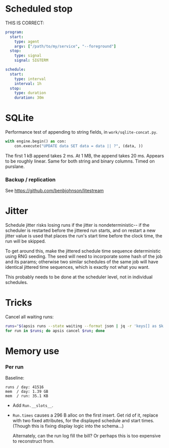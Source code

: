 # Scheduled stop

THIS IS CORRECT:
```yaml
program:
  start:
    type: agent
    argv: ["/path/to/my/service", "--foreground"]
  stop:
    type: signal
    signal: SIGTERM

schedule:
  start:
    type: interval
    interval: 1h
  stop:
    type: duration
    duration: 30m
```



# SQLite

Performance test of appending to string fields, in `work/sqlite-concat.py`.

```py
with engine.begin() as con:
    con.execute("UPDATE data SET data = data || ?", (data, ))
```

The first 1 kB append takes 2 ms.  At 1 MB, the append takes 20 ms.  Appears to
be roughly linear.  Same for both string and binary columns.  Timed on purslane.

### Backup / replication

See https://github.com/benbjohnson/litestream




# Jitter

Schedule jitter risks losing runs if the jitter is nondeterministic-- if the
scheduler is restarted before the jittered run starts, and on restart a new
jitter value is used that places the run's start time before the clock time, the
run will be skipped.

To get around this, make the jittered schedule time sequence deterministic using
RNG seeding.  The seed will need to incorporate some hash of the job and its
params; otherwise two similar schedules of the same job will have identical
jittered time sequences, which is exactly not what you want. 

This probably needs to be done at the scheduler level, not in individual
schedules.


# Tricks

Cancel all waiting runs:
```sh
runs="$(apsis runs --state waiting --format json | jq -r 'keys[] as $k | "\($k)"' )"
for run in $runs; do apsis cancel $run; done
```


# Memory use

### Per run

Baseline:
```
runs / day: 41516
mem  / day: 1.39 GB
mem  / run: 35.1 KB
```

- Add `Run.__slots__`.

- `Run.times` causes a 296 B alloc on the first insert.  Get rid of it, replace
  with two fixed attributes, for the displayed schedule and start times.
  (Though this is fixing display logic into the schema...)

  Alternately, can the run log fill the bill?  Or perhaps this is too expensive
  to reconstruct from.

